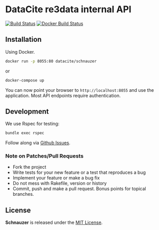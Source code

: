 # DataCite re3data internal API

[![Build Status](https://travis-ci.org/datacite/schnauzer.svg?branch=master)](https://travis-ci.org/datacite/schnauzer) [![Docker Build Status](https://img.shields.io/docker/build/datacite/schnauzer.svg)](https://hub.docker.com/r/datacite/schnauzer/)

## Installation

Using Docker.

```bash
docker run -p 8055:80 datacite/schnauzer
```

or

```bash
docker-compose up
```

You can now point your browser to `http://localhost:8055` and use the application. Most API endpoints require authentication.

## Development

We use Rspec for testing:

```bash
bundle exec rspec
```

Follow along via [Github Issues](https://github.com/datacite/schnauzer/issues).

### Note on Patches/Pull Requests

* Fork the project
* Write tests for your new feature or a test that reproduces a bug
* Implement your feature or make a bug fix
* Do not mess with Rakefile, version or history
* Commit, push and make a pull request. Bonus points for topical branches.

## License

**Schnauzer** is released under the [MIT License](https://github.com/datacite/schnauzer/blob/master/LICENSE).

